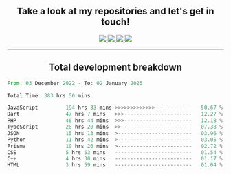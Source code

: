 <h2 align="center">
  Take a look at my repositories and let's get in touch!
</h2>
<p align="center">
  <a href="https://www.instagram.com/rayhanarkan?igsh=MXM3dHhmMTZ3ZWVsaA==">
    <img src="https://img.icons8.com/material-outlined/30/689d6a/instagram.png"/>
  </a>
  <a href="https://www.linkedin.com/in/rayhanarkan/">
    <img src="https://img.icons8.com/material-outlined/30/689d6a/linkedin.png"/>
  </a>
  <a href="">
    <img src="https://img.icons8.com/material-outlined/30/689d6a/geography.png"/>
  </a>
  <a href="mailto:rayhanarkan30@gmail.com">
    <img src="https://img.icons8.com/material-outlined/30/689d6a/email.png"/>
  </a>
</p>

---

<h2 align="center">Total development breakdown</h2>

<p align="center">
<!--START_SECTION:waka-->

```rust
From: 03 December 2022 - To: 02 January 2025

Total Time: 383 hrs 56 mins

JavaScript         194 hrs 33 mins >>>>>>>>>>>>>------------   50.67 %
Dart               47 hrs 7 mins   >>>----------------------   12.27 %
PHP                46 hrs 44 mins  >>>----------------------   12.18 %
TypeScript         28 hrs 20 mins  >>-----------------------   07.38 %
JSON               15 hrs 13 mins  >------------------------   03.96 %
Python             11 hrs 42 mins  >------------------------   03.05 %
Prisma             10 hrs 26 mins  >------------------------   02.72 %
CSS                5 hrs 53 mins   -------------------------   01.54 %
C++                4 hrs 30 mins   -------------------------   01.17 %
HTML               3 hrs 59 mins   -------------------------   01.04 %
```

<!--END_SECTION:waka-->
</p>

